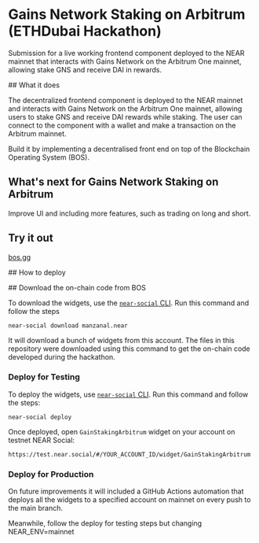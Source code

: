# Gains Network Staking on Arbitrum (ETHDubai Hackathon)

Submission for a live working frontend component deployed to the NEAR mainnet that interacts with Gains Network on the Arbitrum One mainnet, allowing stake GNS and receive DAI in rewards.

## What it does

The decentralized frontend component is deployed to the NEAR mainnet and interacts with Gains Network on the Arbitrum One mainnet, allowing users to stake GNS and receive DAI rewards while staking. The user can connect to the component with a wallet and make a transaction on the Arbitrum mainnet.

 Build it by implementing a decentralised front end on top of the Blockchain Operating System (BOS).


## What's next for Gains Network Staking on Arbitrum

Improve UI and including more features, such as trading on long and short.

## Try it out

 [bos.gg](https://bos.gg/#/manzanal.near/widget/GainsStakingArbitrum)

 ## How to deploy

## Download the on-chain code from BOS

To download the widgets, use the [`near-social` CLI](https://github.com/FroVolod/near-social). 
Run this command and follow the steps
```
near-social download manzanal.near
```
It will download a bunch of widgets from this account. The files in this repository were downloaded using this command to get the on-chain code developed during the hackathon.

### Deploy for Testing
To deploy the widgets, use [`near-social` CLI](https://github.com/FroVolod/near-social). 
Run this command and follow the steps:

```
near-social deploy
```

Once deployed, open `GainStakingArbitrum` widget on your account on testnet NEAR Social:

```
https://test.near.social/#/YOUR_ACCOUNT_ID/widget/GainStakingArbitrum
```
### Deploy for Production

On future improvements it will included a GitHub Actions automation that deploys all the widgets to a specified account on mainnet on every push to the main branch.

Meanwhile, follow the deploy for testing steps but changing NEAR_ENV=mainnet